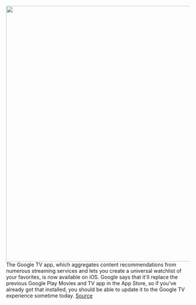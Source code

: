 <img src='https://cdn.vox-cdn.com/thumbor/EuqW-gMW3D9kiZysWI3O1_xJUjI=/0x0:2040x1350/1200x800/filters:focal(857x512:1183x838)/cdn.vox-cdn.com/uploads/chorus_image/image/70931814/googletv.0.jpg' width='700px' /><br/>
The Google TV app, which aggregates content recommendations from numerous streaming services and lets you create a universal watchlist of your favorites, is now available on iOS. Google says that it'll replace the previous Google Play Movies and TV app in the App Store, so if you've already got that installed, you should be able to update it to the Google TV experience sometime today.
<a href='https://www.theverge.com/2022/6/1/23149986/google-tv-app-now-available-apple-iphone'> Source <a/>